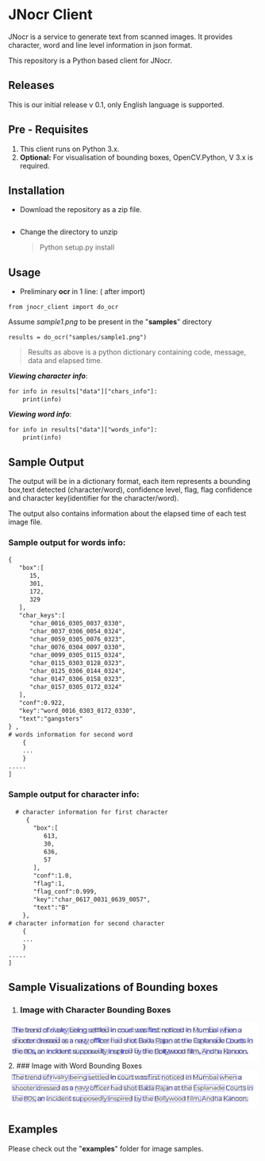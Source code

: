 
# JNocr Client
JNocr is a service to generate text from scanned images. It provides character, word and line level information in json format. 

This repository is a Python based client for JNocr.

## Releases

This is our initial release v 0.1, only English language is supported.

## Pre - Requisites

1. This client runs on Python 3.x.
2. **Optional:** For visualisation of bounding boxes, OpenCV.Python, V 3.x is required.

## Installation

- Download the repository as a zip file.
```

```
- Change the directory to unzip
  > Python setup.py install

## Usage

- Preliminary **ocr** in 1 line: ( after import)
``` 
from jnocr_client import do_ocr
```
 Assume *sample1.png* to be present in the "**samples**" directory

```
results = do_ocr("samples/sample1.png")
```
> Results as above is a python dictionary containing code, message, data and elapsed time.

***Viewing character info***:
```
for info in results["data"]["chars_info"]:
	print(info)
```




***Viewing word info***:
```
for info in results["data"]["words_info"]:
	print(info)
```

## Sample Output

The output will be in a dictionary format, each item represents a bounding box,text detected (character/word), confidence level, flag, flag confidence and character key(identifier for the character/word). 

The output also contains information about the elapsed time of each test image file.

### **Sample output for words info**:
```
{
   "box":[
      15,
      301,
      172,
      329
   ],
   "char_keys":[
      "char_0016_0305_0037_0330",
      "char_0037_0306_0054_0324",
      "char_0059_0305_0076_0323",
      "char_0076_0304_0097_0330",
      "char_0099_0305_0115_0324",
      "char_0115_0303_0128_0323",
      "char_0125_0306_0144_0324",
      "char_0147_0306_0158_0323",
      "char_0157_0305_0172_0324"
   ],
   "conf":0.922,
   "key":"word_0016_0303_0172_0330",
   "text":"gangsters"
} ,
# words information for second word
	{
	...
	}
.....
]
```

### **Sample output for character info**:
``` [
  # character information for first character
	 {
	   "box":[
	      613,
	      30,
	      636,
	      57
	   ],
	   "conf":1.0,
	   "flag":1,
	   "flag_conf":0.999,
	   "key":"char_0617_0031_0639_0057",
	   "text":"B"
	},
# character information for second character
	{
	...
	}
.....
]
```
## Sample Visualizations of Bounding boxes

1. ### Image with Character Bounding Boxes
![enter image description here](output_images/chars_sample1.png)
2. ### Image with Word Bounding Boxes
![enter image description here](output_images/words_sample1.png)

## Examples

Please check out the "**examples**" folder for image samples.
